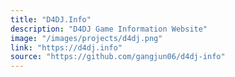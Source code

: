```yaml
---
title: "D4DJ.Info"
description: "D4DJ Game Information Website"
image: "/images/projects/d4dj.png"
link: "https://d4dj.info"
source: "https://github.com/gangjun06/d4dj-info"
---
```

